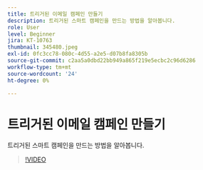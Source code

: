 ```yaml
---
title: 트리거된 이메일 캠페인 만들기
description: 트리거된 스마트 캠페인을 만드는 방법을 알아봅니다.
role: User
level: Beginner
jira: KT-10763
thumbnail: 345480.jpeg
exl-id: 0fc3cc78-080c-4d55-a2e5-d07b8fa8305b
source-git-commit: c2aa5a0dbd22bb949a865f219e5ecbc2c96d6286
workflow-type: tm+mt
source-wordcount: '24'
ht-degree: 0%

---
```


# 트리거된 이메일 캠페인 만들기

트리거된 스마트 캠페인을 만드는 방법을 알아봅니다.

>[!VIDEO](https://video.tv.adobe.com/v/345480/?quality=12&learn=on)
